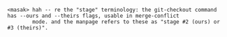     <masak> hah -- re the "stage" terminology: the git-checkout command has --ours and --theirs flags, usable in merge-conflict 
            mode. and the manpage refers to these as "stage #2 (ours) or #3 (theirs)".
